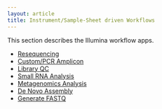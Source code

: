 ```yaml
---
layout: article
title: Instrument/Sample-Sheet driven Workflows
---
```


This section describes the Illumina workflow apps.

- [Resequencing](/articles/descriptive/resequencing/)
- [Custom/PCR Amplicon](/articles/descriptive/amplicon-analysis/)
- [Library QC](/articles/descriptive/library-qc/)
- [Small RNA Analysis](/articles/descriptive/small-rna-analysis/)
- [Metagenomics Analysis](/articles/descriptive/metagenomics-analysis/)
- [De Novo Assembly](/articles/descriptive/de-novo-assembly/)
- [Generate FASTQ]()